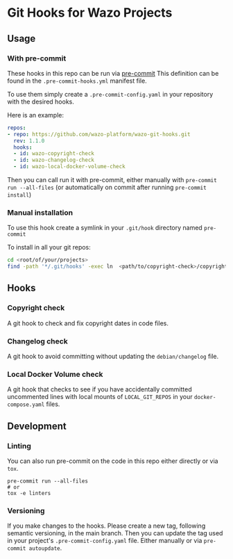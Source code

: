 # Git Hooks for Wazo Projects

## Usage

### With pre-commit

These hooks in this repo can be run via [pre-commit](https://pre-commit.com/)
This definition can be found in the `.pre-commit-hooks.yml` manifest file.

To use them simply create a `.pre-commit-config.yaml` in your repository with the desired hooks.

Here is an example:
```yaml
repos:
- repo: https://github.com/wazo-platform/wazo-git-hooks.git
  rev: 1.1.0
  hooks:
  - id: wazo-copyright-check
  - id: wazo-changelog-check
  - id: wazo-local-docker-volume-check
```

Then you can call run it with pre-commit, either manually with `pre-commit run --all-files`
(or automatically on commit after running `pre-commit install`)

### Manual installation

To use this hook create a symlink in your `.git/hook` directory named `pre-commit`

To install in all your git repos:

```bash
cd <root/of/your/projects>
find -path '*/.git/hooks' -exec ln  <path/to/copyright-check>/copyright_check.py {}/pre-commit \;
```

## Hooks

### Copyright check

A git hook to check and fix copyright dates in code files.

### Changelog check

A git hook to avoid committing without updating the `debian/changelog` file.

### Local Docker Volume check

A git hook that checks to see if you have accidentally committed
uncommented lines with local mounts of `LOCAL_GIT_REPOS` in your `docker-compose.yaml` files.

## Development

### Linting

You can also run pre-commit on the code in this repo either directly or via `tox`.

```
pre-commit run --all-files
# or
tox -e linters
```

### Versioning

If you make changes to the hooks. Please create a new tag, following semantic versioning, in the main branch.
Then you can update the tag used in your project's `.pre-commit-config.yaml` file.
Either manually or via `pre-commit autoupdate`.
